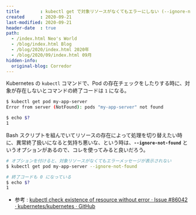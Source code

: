 ```yaml
---
title        : kubectl get で対象リソースがなくてもエラーにしない (--ignore-not-found)
created      : 2020-09-21
last-modified: 2020-09-21
header-date  : true
path:
  - /index.html Neo's World
  - /blog/index.html Blog
  - /blog/2020/index.html 2020年
  - /blog/2020/09/index.html 09月
hidden-info:
  original-blog: Corredor
---
```


Kubernetes の `kubectl` コマンドで、Pod の存在チェックをしたりする時に、対象が存在しないとコマンドの終了コードは `1` になる。

```bash
$ kubectl get pod my-app-server
Error from server (NotFound): pods "my-app-server" not found

$ echo $?
1
```

Bash スクリプトを組んでいてリソースの存在によって処理を切り替えたい時に、異常終了扱いになると気持ち悪いな、という時は、**`--ignore-not-found`** というオプションがあるので、コレを使ってみると良いだろう。

```bash
# オプションを付けると、対象リソースがなくてもエラーメッセージが表示されない
$ kubectl get pod my-app-server --ignore-not-found

# 終了コードも 0 になっている
$ echo $?
1
```

- 参考 : [kubectl check existence of resource without error · Issue #86042 · kubernetes/kubernetes · GitHub](https://github.com/kubernetes/kubernetes/issues/86042)
